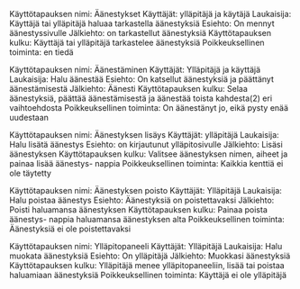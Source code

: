 Käyttötapauksen nimi: Äänestykset
Käyttäjät: ylläpitäjä ja käytäjä
Laukaisija: Käyttäjä tai ylläpitäjä haluaa tarkastella äänestyksiä
Esiehto: On mennyt äänestyssivulle
Jälkiehto: on tarkastellut äänestyksiä
Käyttötapauksen kulku: Käyttäjä tai ylläpitäjä tarkastelee äänestyksiä
Poikkeuksellinen toiminta: en tiedä


Käyttötapauksen nimi: Äänestäminen
Käyttäjät: Ylläpitäjä ja käyttäjä
Laukaisija: Halu äänestää
Esiehto: On katsellut äänestyksiä ja päättänyt äänestämisestä
Jälkiehto: Äänesti
Käyttötapauksen kulku: Selaa äänestyksiä, päättää äänestämisestä ja äänestää toista kahdesta(2) eri vaihtoehdosta
Poikkeuksellinen toiminta: On äänestänyt jo, eikä pysty enää uudestaan


Käyttötapauksen nimi: Äänestyksen lisäys
Käyttäjät: ylläpitäjä
Laukaisija: Halu lisätä äänestys
Esiehto: on kirjautunut ylläpitosivulle
Jälkiehto: Lisäsi äänestyksen
Käyttötapauksen kulku: Valitsee äänestyksen nimen, aiheet ja painaa lisää äänestys- nappia
Poikkeuksellinen toiminta: Kaikkia kenttiä ei ole täytetty


Käyttötapauksen nimi: Äänestyksen poisto
Käyttäjät: Ylläpitäjä
Laukaisija: Halu poistaa äänestys
Esiehto: Äänestyksiä on poistettavaksi
Jälkiehto: Poisti haluamansa äänestyksen
Käyttötapauksen kulku: Painaa poista äänestys- nappia haluamansa äänestyksen alta
Poikkeuksellinen toiminta: Äänestyksiä ei ole poistettavaksi


Käyttötapauksen nimi: Ylläpitopaneeli
Käyttäjät: Ylläpitäjä
Laukaisija: Halu muokata äänestyksiä
Esiehto: On ylläpitäjä
Jälkiehto: Muokkasi äänestyksiä
Käyttötapauksen kulku: Ylläpitäjä menee ylläpitopaneeliin, lisää tai poistaa haluamiaan äänestyksiä
Poikkeuksellinen toiminta: Käyttäjä ei ole ylläpitäjä


